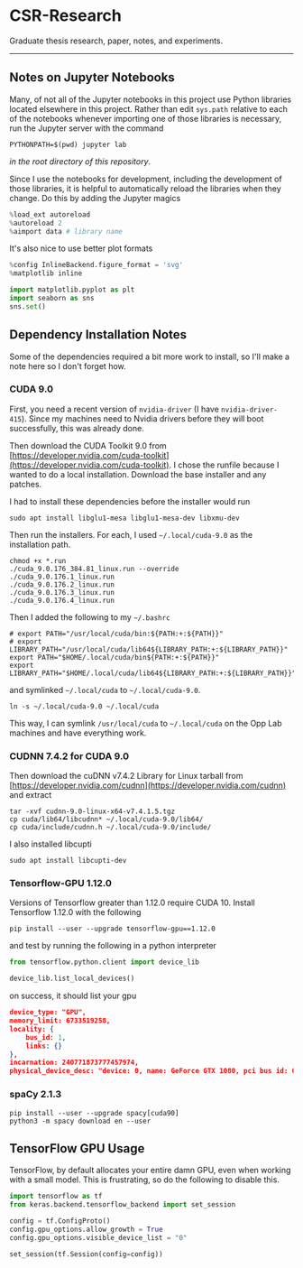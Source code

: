 # CSR-Research

Graduate thesis research, paper, notes, and experiments.

---

## Notes on Jupyter Notebooks

Many, of not all of the Jupyter notebooks in this project use Python libraries located elsewhere in
this project. Rather than edit `sys.path` relative to each of the notebooks whenever importing one
of those libraries is necessary, run the Jupyter server with the command

```shell
PYTHONPATH=$(pwd) jupyter lab
```

*in the root directory of this repository*.

Since I use the notebooks for development, including the development of those libraries, it is helpful
to automatically reload the libraries when they change. Do this by adding the Jupyter magics

```python
%load_ext autoreload
%autoreload 2
%aimport data # library name
```

It's also nice to use better plot formats

```python
%config InlineBackend.figure_format = 'svg'
%matplotlib inline

import matplotlib.pyplot as plt
import seaborn as sns
sns.set()
```

## Dependency Installation Notes

Some of the dependencies required a bit more work to install, so I'll make a note here so I don't
forget how.

### CUDA 9.0

First, you need a recent version of `nvidia-driver` (I have `nvidia-driver-415`). Since my machines
need to Nvidia drivers before they will boot successfully, this was already done.

Then download the CUDA Toolkit 9.0 from [https://developer.nvidia.com/cuda-toolkit](https://developer.nvidia.com/cuda-toolkit).
I chose the runfile because I wanted to do a local installation. Download the base installer and any
patches.

I had to install these dependencies before the installer would run

```shell
sudo apt install libglu1-mesa libglu1-mesa-dev libxmu-dev
```

Then run the installers. For each, I used `~/.local/cuda-9.0` as the installation path.

```shell
chmod +x *.run
./cuda_9.0.176_384.81_linux.run --override
./cuda_9.0.176.1_linux.run
./cuda_9.0.176.2_linux.run
./cuda_9.0.176.3_linux.run
./cuda_9.0.176.4_linux.run
```

Then I added the following to my `~/.bashrc`

```shell
# export PATH="/usr/local/cuda/bin:${PATH:+:${PATH}}"
# export LIBRARY_PATH="/usr/local/cuda/lib64${LIBRARY_PATH:+:${LIBRARY_PATH}}"
export PATH="$HOME/.local/cuda/bin${PATH:+:${PATH}}"
export LIBRARY_PATH="$HOME/.local/cuda/lib64${LIBRARY_PATH:+:${LIBRARY_PATH}}"
```

and symlinked `~/.local/cuda` to `~/.local/cuda-9.0`.

```shell
ln -s ~/.local/cuda-9.0 ~/.local/cuda
```

This way, I can symlink `/usr/local/cuda` to `~/.local/cuda` on the Opp Lab machines and have
everything work.

### CUDNN 7.4.2 for CUDA 9.0

Then download the cuDNN v7.4.2 Library for Linux tarball from [https://developer.nvidia.com/cudnn](https://developer.nvidia.com/cudnn)
and extract

```shell
tar -xvf cudnn-9.0-linux-x64-v7.4.1.5.tgz
cp cuda/lib64/libcudnn* ~/.local/cuda-9.0/lib64/
cp cuda/include/cudnn.h ~/.local/cuda-9.0/include/
```

I also installed libcupti

```shell
sudo apt install libcupti-dev
```

### Tensorflow-GPU 1.12.0

Versions of Tensorflow greater than 1.12.0 require CUDA 10.
Install Tensorflow 1.12.0 with the following

```shell
pip install --user --upgrade tensorflow-gpu==1.12.0
```

and test by running the following in a python interpreter

```python
from tensorflow.python.client import device_lib

device_lib.list_local_devices()
```

on success, it should list your gpu

```json
device_type: "GPU",
memory_limit: 6733519258,
locality: {
    bus_id: 1,
    links: {}
},
incarnation: 240771873777457974,
physical_device_desc: "device: 0, name: GeForce GTX 1080, pci bus id: 0000:02:00.0, compute capability: 6.1"
```

### spaCy 2.1.3

```shell
pip install --user --upgrade spacy[cuda90]
python3 -m spacy download en --user
```

## TensorFlow GPU Usage

TensorFlow, by default allocates your entire damn GPU, even when working with a small model. This
is frustrating, so do the following to disable this.

```python
import tensorflow as tf
from keras.backend.tensorflow_backend import set_session

config = tf.ConfigProto()
config.gpu_options.allow_growth = True
config.gpu_options.visible_device_list = "0"

set_session(tf.Session(config=config))
```
